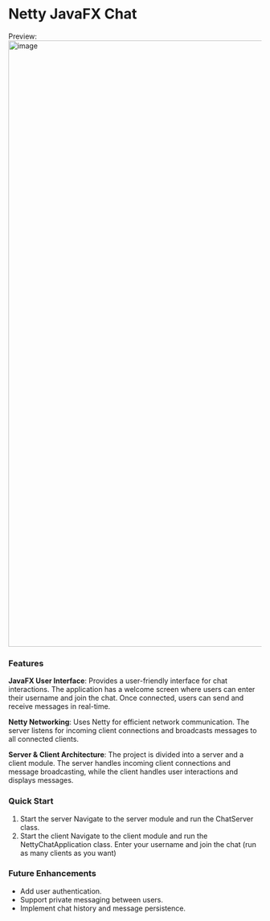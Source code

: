 # Netty JavaFX Chat

Preview:
<img width="1207" alt="image" src="https://github.com/overpathz/netty-javafx-chat/assets/72043323/18cd1da2-4707-4f8a-a4d9-c4d4240eae00">


### Features
**JavaFX User Interface**: Provides a user-friendly interface for chat interactions. The application has a welcome screen where users can enter their username and join the chat. Once connected, users can send and receive messages in real-time.

**Netty Networking**: Uses Netty for efficient network communication. The server listens for incoming client connections and broadcasts messages to all connected clients.

**Server & Client Architecture**: The project is divided into a server and a client module. The server handles incoming client connections and message broadcasting, while the client handles user interactions and displays messages.

### Quick Start
1) Start the server
Navigate to the server module and run the ChatServer class.
2) Start the client
Navigate to the client module and run the NettyChatApplication class.
Enter your username and join the chat (run as many clients as you want)

### Future Enhancements
- Add user authentication.
- Support private messaging between users.
- Implement chat history and message persistence.
